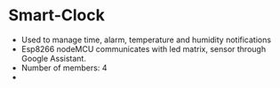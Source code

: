 # Smart-Clock
- Used to manage time, alarm, temperature and humidity notifications 
- Esp8266 nodeMCU communicates with led matrix, sensor through Google Assistant. 
- Number of members: 4
- 
